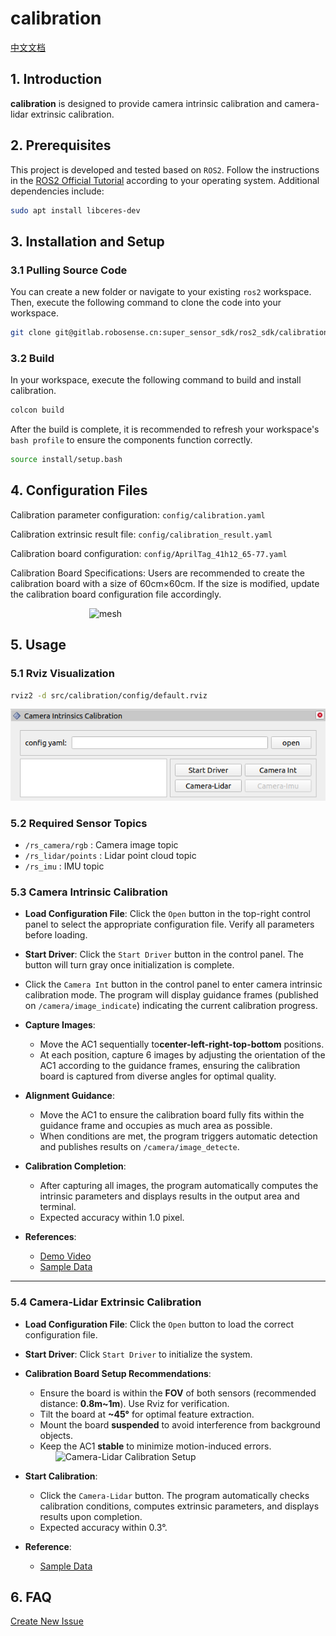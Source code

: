 # calibration

[中文文档](README_CN.md)

## 1. Introduction

**calibration** is designed to provide camera intrinsic calibration and camera-lidar extrinsic calibration.

## 2. Prerequisites

This project is developed and tested based on `ROS2`. Follow the instructions in the [ROS2 Official Tutorial](https://fishros.org/doc/ros2/humble/Installation.html) according to your operating system. Additional dependencies include:

```bash
sudo apt install libceres-dev
```

## 3. Installation and Setup

### 3.1 Pulling Source Code

You can create a new folder or navigate to your existing `ros2` workspace. Then, execute the following command to clone the code into your workspace.

```bash
git clone git@gitlab.robosense.cn:super_sensor_sdk/ros2_sdk/calibration.git -b main
```

### 3.2 Build

In your workspace, execute the following command to build and install calibration.

```bash
colcon build
```

After the build is complete, it is recommended to refresh your workspace's `bash profile` to ensure the components function correctly.

```bash
source install/setup.bash
```

## 4. Configuration Files

Calibration parameter configuration: `config/calibration.yaml`

Calibration extrinsic result file: `config/calibration_result.yaml`

Calibration board configuration: `config/AprilTag_41h12_65-77.yaml`

Calibration Board Specifications: Users are recommended to create the calibration board with a size of 60cm×60cm. If the size is modified, update the calibration board configuration file accordingly.
<div style="width: 50%; margin: 0 auto;">
    <img src="doc/img/tag41_12_00065_00077.png" alt="mesh" />
    <p style="margin-top: 2px;"></p>
</div>

## 5. Usage

### 5.1 Rviz Visualization

```bash
rviz2 -d src/calibration/config/default.rviz
```

<div align="center">
    <img src="doc/img/ui.png" alt="mesh" />
    <p style="margin-top: 2px;"></p>
</div>

### 5.2 Required Sensor Topics

- `/rs_camera/rgb` : Camera image topic
- `/rs_lidar/points` : Lidar point cloud topic
- `/rs_imu` : IMU topic

### 5.3 Camera Intrinsic Calibration

- ​**Load Configuration File**: Click the `Open` button in the top-right control panel to select the appropriate configuration file. Verify all parameters before loading.
- ​**Start Driver**: Click the `Start Driver` button in the control panel. The button will turn gray once initialization is complete.
- Click the `Camera Int` button in the control panel to enter camera intrinsic calibration mode. The program will display guidance frames (published on `/camera/image_indicate`) indicating the current calibration progress.

- ​**Capture Images**:  
  - Move the AC1 sequentially to ​**center-left-right-top-bottom** positions.  
  - At each position, capture 6 images by adjusting the orientation of the AC1 according to the guidance frames, ensuring the calibration board is captured from diverse angles for optimal quality.  

- ​**Alignment Guidance**:  
  - Move the AC1 to ensure the calibration board fully fits within the guidance frame and occupies as much area as possible.  
  - When conditions are met, the program triggers automatic detection and publishes results on `/camera/image_detecte`.  

- ​**Calibration Completion**:  
  - After capturing all images, the program automatically computes the intrinsic parameters and displays results in the output area and terminal.  
  - Expected accuracy ​within 1.0 pixel.  

- ​**References**:  
  - [Demo Video](https://cdn.robosense.cn/AC1Sensor%E5%88%B0%E8%BD%A6%E4%BD%93%E6%A0%87%E5%AE%9A.mp4)  
  - [Sample Data](https://cdn.robosense.cn/AC1camera_intrinsics_calib.zip)  

---

### 5.4 Camera-Lidar Extrinsic Calibration

- ​**Load Configuration File**: Click the `Open` button to load the correct configuration file.

- ​**Start Driver**: Click `Start Driver` to initialize the system.  

- ​**Calibration Board Setup Recommendations**:  
  - Ensure the board is within the ​**FOV** of both sensors (recommended distance: ​**0.8m~1m**). Use Rviz for verification.  
  - Tilt the board at ​**~45°** for optimal feature extraction.  
  - Mount the board ​**suspended** to avoid interference from background objects.  
  - Keep the AC1 ​**stable** to minimize motion-induced errors.  
  <div style="width: 80%; margin: 0 auto;">
    <img src="doc/img/相机-雷达外参标定.jpg" alt="Camera-Lidar Calibration Setup" />
  </div>

- ​**Start Calibration**:  
  - Click the `Camera-Lidar` button. The program automatically checks calibration conditions, computes extrinsic parameters, and displays results upon completion.  
  - Expected accuracy within 0.3°.  

- ​**Reference**:  
  - [Sample Data](https://cdn.robosense.cn/AC1camera_lidar_calib.zip)  

## 6. FAQ

[Create New Issue](http://gitlab.robosense.cn/super_sensor_sdk/ros2_sdk/calibration/-/issues/new)
